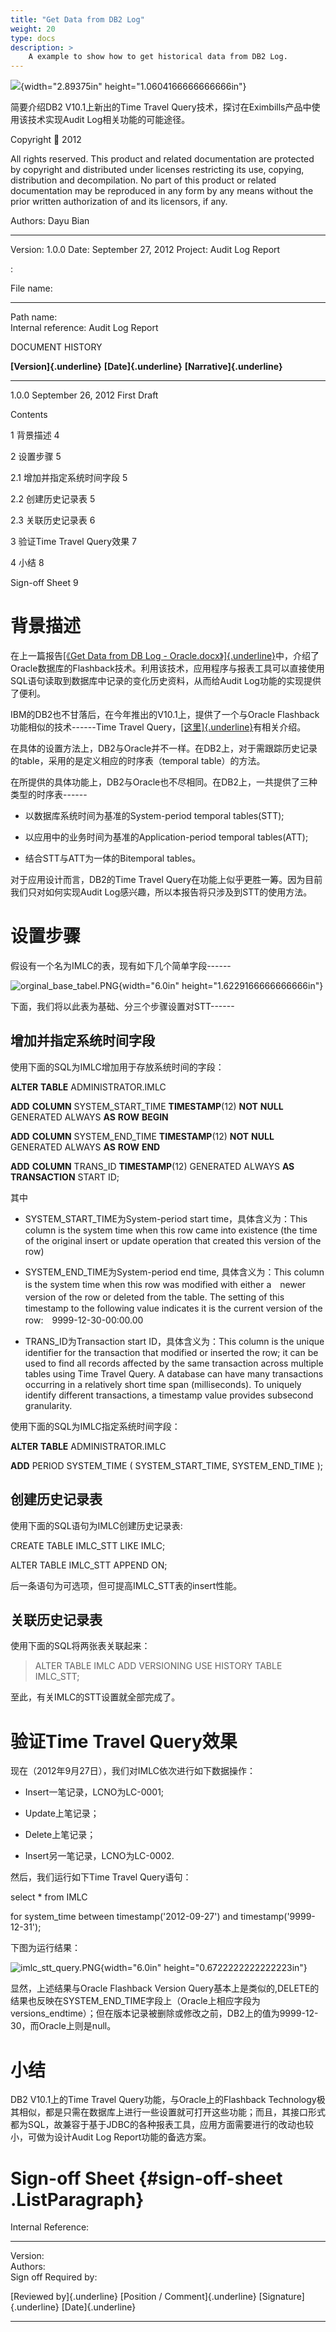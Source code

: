 ```yaml
---
title: "Get Data from DB2 Log"
weight: 20
type: docs
description: >
    A example to show how to get historical data from DB2 Log.
---
```


![](./media/image1.png){width="2.89375in" height="1.0604166666666666in"}

简要介绍DB2 V10.1上新出的Time Travel
Query技术，探讨在Eximbills产品中使用该技术实现Audit
Log相关功能的可能途径。

Copyright  2012

All rights reserved. This product and related documentation are
protected by copyright and distributed under licenses restricting its
use, copying, distribution and decompilation. No part of this product or
related documentation may be reproduced in any form by any means without
the prior written authorization of and its licensors, if any.

  Authors:   Dayu Bian
  ---------- --------------------
  Version:   1.0.0
  Date:      September 27, 2012
  Project:   Audit Log Report

:

  File name:            
  --------------------- ------------------
  Path name:            
  Internal reference:   Audit Log Report

DOCUMENT HISTORY

  **[Version]{.underline}**   **[Date]{.underline}**   **[Narrative]{.underline}**
  --------------------------- ------------------------ -----------------------------
  1.0.0                       September 26, 2012       First Draft
                                                       
                                                       

Contents

1 背景描述 4

2 设置步骤 5

2.1 增加并指定系统时间字段 5

2.2 创建历史记录表 5

2.3 关联历史记录表 6

3 验证Time Travel Query效果 7

4 小结 8

Sign-off Sheet 9

背景描述
========

在上一篇报告[[《Get Data from DB Log -
Oracle.docx》]{.underline}](Get%20Data%20from%20DB%20Log%20-%20Oracle.docx)中，介绍了Oracle数据库的Flashback技术。利用该技术，应用程序与报表工具可以直接使用SQL语句读取到数据库中记录的变化历史资料，从而给Audit
Log功能的实现提供了便利。

IBM的DB2也不甘落后，在今年推出的V10.1上，提供了一个与Oracle
Flashback功能相似的技术------Time Travel
Query，[[这里]{.underline}](http://www-01.ibm.com/software/data/db2/linux-unix-windows/time-travel-query.html)有相关介绍。

在具体的设置方法上，DB2与Oracle并不一样。在DB2上，对于需跟踪历史记录的table，采用的是定义相应的时序表（temporal
table）的方法。

在所提供的具体功能上，DB2与Oracle也不尽相同。在DB2上，一共提供了三种类型的时序表------

-   以数据库系统时间为基准的System-period temporal tables(STT);

-   以应用中的业务时间为基准的Application-period temporal tables(ATT);

-   结合STT与ATT为一体的Bitemporal tables。

对于应用设计而言，DB2的Time Travel
Query在功能上似乎更胜一筹。因为目前我们只对如何实现Audit
Log感兴趣，所以本报告将只涉及到STT的使用方法。

设置步骤
========

假设有一个名为IMLC的表，现有如下几个简单字段------

![orginal\_base\_tabel.PNG](./media/image2.png){width="6.0in"
height="1.6229166666666666in"}

下面，我们将以此表为基础、分三个步骤设置对STT------

**增加并指定系统时间字段**
--------------------------

使用下面的SQL为IMLC增加用于存放系统时间的字段：

**ALTER** **TABLE** ADMINISTRATOR.IMLC

**ADD** **COLUMN** SYSTEM\_START\_TIME **TIMESTAMP**(12) **NOT**
**NULL** GENERATED ALWAYS **AS** **ROW** **BEGIN**

**ADD** **COLUMN** SYSTEM\_END\_TIME **TIMESTAMP**(12) **NOT** **NULL**
GENERATED ALWAYS **AS** **ROW** **END**

**ADD** **COLUMN** TRANS\_ID **TIMESTAMP**(12) GENERATED ALWAYS **AS**
**TRANSACTION** START ID;

其中

-   SYSTEM\_START\_TIME为System-period start time，具体含义为：This
    column is the system time when this row came into existence (the
    time of the original insert or update operation that created this
    version of the row)

-   SYSTEM\_END\_TIME为System-period end time, 具体含义为：This column
    is the system time when this row was modified with either a　newer
    version of the row or deleted from the table. The setting of
    this　timestamp to the following value indicates it is the current
    version of the row:　9999-12-30-00:00.00

-   TRANS\_ID为Transaction start ID，具体含义为：This column is the
    unique identifier for the transaction that modified or inserted the
    row; it can be used to find all records affected by the same
    transaction across multiple tables using Time Travel Query. A
    database can have many transactions occurring in a relatively short
    time span (milliseconds). To uniquely identify different
    transactions, a timestamp value provides subsecond granularity.

使用下面的SQL为IMLC指定系统时间字段：

**ALTER** **TABLE** ADMINISTRATOR.IMLC

**ADD** PERIOD SYSTEM\_TIME ( SYSTEM\_START\_TIME, SYSTEM\_END\_TIME );

创建历史记录表
--------------

使用下面的SQL语句为IMLC创建历史记录表:

CREATE TABLE IMLC\_STT LIKE IMLC;

ALTER TABLE IMLC\_STT APPEND ON;

后一条语句为可选项，但可提高IMLC\_STT表的insert性能。

关联历史记录表
--------------

使用下面的SQL将两张表关联起来：

> ALTER TABLE IMLC ADD VERSIONING USE HISTORY TABLE IMLC\_STT;

至此，有关IMLC的STT设置就全部完成了。

验证Time Travel Query效果
=========================

现在（2012年9月27日），我们对IMLC依次进行如下数据操作：

-   Insert一笔记录，LCNO为LC-0001;

-   Update上笔记录；

-   Delete上笔记录；

-   Insert另一笔记录，LCNO为LC-0002.

然后，我们运行如下Time Travel Query语句：

select \* from IMLC

for system\_time between timestamp(\'2012-09-27\') and
timestamp(\'9999-12-31\');

下图为运行结果：

![imlc\_stt\_query.PNG](./media/image3.png){width="6.0in"
height="0.6722222222222223in"}

显然，上述结果与Oracle Flashback Version
Query基本上是类似的,DELETE的结果也反映在SYSTEM\_END\_TIME字段上（Oracle上相应字段为versions\_endtime）；但在版本记录被删除或修改之前，DB2上的值为9999-12-30，而Oracle上则是null。

 小结
====

DB2 V10.1上的Time Travel Query功能，与Oracle上的Flashback
Technology极其相似，都是只需在数据库上进行一些设置就可打开这些功能；而且，其接口形式都为SQL，故兼容于基于JDBC的各种报表工具，应用方面需要进行的改动也较小，可做为设计Audit
Log Report功能的备选方案。

Sign-off Sheet {#sign-off-sheet .ListParagraph}
==============

  Internal Reference:     
  ----------------------- --
  Version:                
  Authors:                
  Sign off Required by:   

  [Reviewed by]{.underline}   [Position / Comment]{.underline}   [Signature]{.underline}   [Date]{.underline}
  --------------------------- ---------------------------------- ------------------------- --------------------
                                                                                           
                                                                                           
                                                                                           
                                                                                           
                                                                                           
                                                                                           
                                                                                           
                                                                                           
                                                                                           
